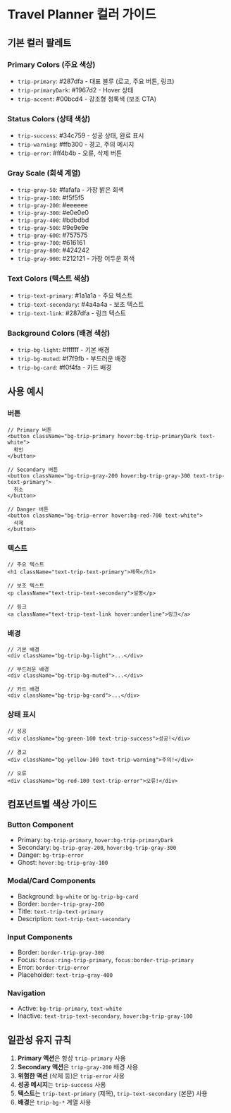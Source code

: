 # Travel Planner 컬러 가이드

## 기본 컬러 팔레트

### Primary Colors (주요 색상)
- `trip-primary`: #287dfa - 대표 블루 (로고, 주요 버튼, 링크)
- `trip-primaryDark`: #1967d2 - Hover 상태
- `trip-accent`: #00bcd4 - 강조형 청록색 (보조 CTA)

### Status Colors (상태 색상)
- `trip-success`: #34c759 - 성공 상태, 완료 표시
- `trip-warning`: #ffb300 - 경고, 주의 메시지
- `trip-error`: #ff4b4b - 오류, 삭제 버튼

### Gray Scale (회색 계열)
- `trip-gray-50`: #fafafa - 가장 밝은 회색
- `trip-gray-100`: #f5f5f5
- `trip-gray-200`: #eeeeee
- `trip-gray-300`: #e0e0e0
- `trip-gray-400`: #bdbdbd
- `trip-gray-500`: #9e9e9e
- `trip-gray-600`: #757575
- `trip-gray-700`: #616161
- `trip-gray-800`: #424242
- `trip-gray-900`: #212121 - 가장 어두운 회색

### Text Colors (텍스트 색상)
- `trip-text-primary`: #1a1a1a - 주요 텍스트
- `trip-text-secondary`: #4a4a4a - 보조 텍스트
- `trip-text-link`: #287dfa - 링크 텍스트

### Background Colors (배경 색상)
- `trip-bg-light`: #ffffff - 기본 배경
- `trip-bg-muted`: #f7f9fb - 부드러운 배경
- `trip-bg-card`: #f0f4fa - 카드 배경

## 사용 예시

### 버튼
```tsx
// Primary 버튼
<button className="bg-trip-primary hover:bg-trip-primaryDark text-white">
  확인
</button>

// Secondary 버튼
<button className="bg-trip-gray-200 hover:bg-trip-gray-300 text-trip-text-primary">
  취소
</button>

// Danger 버튼
<button className="bg-trip-error hover:bg-red-700 text-white">
  삭제
</button>
```

### 텍스트
```tsx
// 주요 텍스트
<h1 className="text-trip-text-primary">제목</h1>

// 보조 텍스트
<p className="text-trip-text-secondary">설명</p>

// 링크
<a className="text-trip-text-link hover:underline">링크</a>
```

### 배경
```tsx
// 기본 배경
<div className="bg-trip-bg-light">...</div>

// 부드러운 배경
<div className="bg-trip-bg-muted">...</div>

// 카드 배경
<div className="bg-trip-bg-card">...</div>
```

### 상태 표시
```tsx
// 성공
<div className="bg-green-100 text-trip-success">성공!</div>

// 경고
<div className="bg-yellow-100 text-trip-warning">주의!</div>

// 오류
<div className="bg-red-100 text-trip-error">오류!</div>
```

## 컴포넌트별 색상 가이드

### Button Component
- Primary: `bg-trip-primary`, `hover:bg-trip-primaryDark`
- Secondary: `bg-trip-gray-200`, `hover:bg-trip-gray-300`
- Danger: `bg-trip-error`
- Ghost: `hover:bg-trip-gray-100`

### Modal/Card Components
- Background: `bg-white` or `bg-trip-bg-card`
- Border: `border-trip-gray-200`
- Title: `text-trip-text-primary`
- Description: `text-trip-text-secondary`

### Input Components
- Border: `border-trip-gray-300`
- Focus: `focus:ring-trip-primary`, `focus:border-trip-primary`
- Error: `border-trip-error`
- Placeholder: `text-trip-gray-400`

### Navigation
- Active: `bg-trip-primary`, `text-white`
- Inactive: `text-trip-text-secondary`, `hover:bg-trip-gray-100`

## 일관성 유지 규칙

1. **Primary 액션**은 항상 `trip-primary` 사용
2. **Secondary 액션**은 `trip-gray-200` 배경 사용
3. **위험한 액션** (삭제 등)은 `trip-error` 사용
4. **성공 메시지**는 `trip-success` 사용
5. **텍스트**는 `trip-text-primary` (제목), `trip-text-secondary` (본문) 사용
6. **배경**은 `trip-bg-*` 계열 사용
